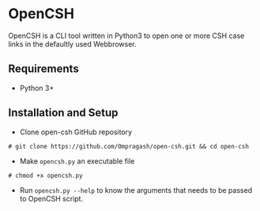 # OpenCSH

OpenCSH is a CLI tool written in Python3 to open one or more CSH case links in the defaultly used Webbrowser.

## Requirements

- Python 3+

## Installation and Setup

- Clone open-csh GitHub repository
```
# git clone https://github.com/Ompragash/open-csh.git && cd open-csh
```

- Make `opencsh.py` an executable file
```
# chmod +x opencsh.py
```

- Run `opencsh.py --help` to know the arguments that needs to be passed to OpenCSH script.
